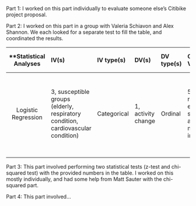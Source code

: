 Part 1:
I worked on this part individually to evaluate someone else’s Citibike project proposal.

Part 2:
I worked on this part in a group with Valeria Schiavon and Alex Shannon. We each looked for a separate test to fill the table, and coordinated the results.

| **Statistical Analyses	|  IV(s)  |  IV type(s) |  DV(s)  |  DV type(s)  |  Control Var | Control Var type  | Question to be answered | _H0_ | alpha | link to paper **| 
|:----------:|:----------|:------------|:-------------|:-------------|:------------|:------------- |:------------------|:----:|:-------:|:-------|
Logistic Regression	| 3, susceptible groups (elderly, respiratory condition, cardiovascular condition) | Categorical | 1, activity change| Ordinal | 5 (gender, race, education, smoking, and body mass index) | Categorical | Does poor air quality cause people with susceptible conditions to change their activity? | Percentage of people who changed activities due to air quality <= 0 | 0.05 | [Activity Change in Response to Bad Air Quality, National Health and Nutrition Examination Survey, 2007–2010](http://journals.plos.org/plosone/article?id=10.1371/journal.pone.0050526) |
  |||||||||



Part 3:
This part involved performing two statistical tests (z-test and chi-squared test) with the provided numbers in the table. I worked on this mostly individually, and had some help from Matt Sauter with the chi-squared part.

Part 4:
This part involved…